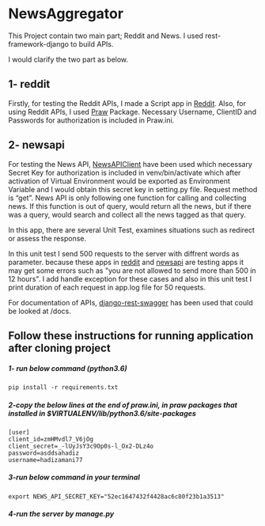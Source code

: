 # NewsAggregator

This Project contain two main part; Reddit and News. I used rest-framework-django to build APIs. 

I would clarify the two part as below.

  ##  1- reddit
Firstly, for testing the Reddit APIs, I made a Script app in [Reddit](https://www.reddit.com/prefs/apps). Also, for using Reddit APIs, I used [Praw](https://praw.readthedocs.io) Package. Necessary Username, ClientID and Passwords for authorization is included in Praw.ini.

  ##  2- newsapi
For testing the News API, [NewsAPIClient](https://newsapi.org/docs/client-libraries/python) have been used which necessary Secret Key for authorization is included in venv/bin/activate which after activation of Virtual Environment would be exported as Environment Variable and I would obtain this secret key in setting.py file. 
Request method is “get”.  News API is only following one function for calling and collecting news. If this function is out of query, would return all the news, but if there was a query, would search and collect all the news tagged as that query.

In this app, there are several Unit Test, examines situations such as redirect or assess the response. 

In this unit test I send 500 requests to the server with diffrent words as parameter. because these apps in [reddit](https://www.reddit.com/prefs/apps) and [newsapi](https://newsapi.org/docs/client-libraries/python) are testing apps it may get some errors such as 
"you are not allowed to send more than 500 in 12 hours". I add handle exception for these cases and also in this unit test I print duration of each request in app.log file for 50 requests.

For documentation of APIs, [django-rest-swagger](https://django-rest-swagger.readthedocs.io/en/latest/) has been used that could be looked at /docs.

  ##  Follow these instructions for running application after cloning project
  ##### 1- run below command (python3.6)
    pip install -r requirements.txt
  ##### 2-copy the below lines at the end of praw.ini, in praw packages that installed in $VIRTUALENV/lib/python3.6/site-packages
  
    [user]
    client_id=zmHMvdl7_V6jOg
    client_secret=_-lUyJsY3c9Op0s-l_Ox2-DLz4o
    password=asddsahadiz
    username=hadizamani77
  
  ##### 3-run below command in your terminal
  
    export NEWS_API_SECRET_KEY="52ec1647432f4428ac6c80f23b1a3513"
    
  ##### 4-run the server by manage.py
  
  